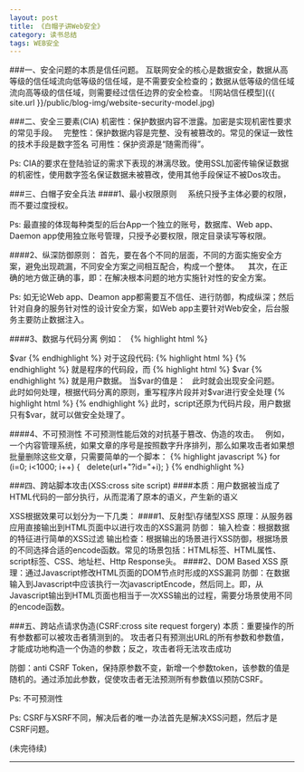 ```yaml
---
layout: post
title: 《白帽子讲Web安全》
category: 读书总结
tags: WEB安全
---
```


###一、安全问题的本质是信任问题。
互联网安全的核心是数据安全，数据从高等级的信任域流向低等级的信任域，是不需要安全检查的；数据从低等级的信任域流向高等级的信任域，则需要经过信任边界的安全检查。
![网站信任模型]({{ site.url }}/public/blog-img/website-security-model.jpg)


###二、安全三要素(CIA)
机密性：保护数据内容不泄露。加密是实现机密性要求的常见手段。  
完整性：保护数据内容是完整、没有被篡改的。常见的保证一致性的技术手段是数字签名
可用性：保护资源是“随需而得”。  

Ps: CIA的要求在登陆验证的需求下表现的淋漓尽致。使用SSL加密传输保证数据的机密性，使用数字签名保证数据未被篡改，使用其他手段保证不被Dos攻击。

###三、白帽子安全兵法
####1、最小权限原则    
系统只授予主体必要的权限，而不要过度授权。  

Ps: 最直接的体现每种类型的后台App一个独立的账号，数据库、Web app、Daemon app使用独立账号管理，只授予必要权限，限定目录读写等权限。

####2、纵深防御原则：
首先，要在各个不同的层面，不同的方面实施安全方案，避免出现疏漏，不同安全方案之间相互配合，构成一个整体。   
其次，在正确的地方做正确的事，即：在解决根本问题的地方实施针对性的安全方案。

Ps: 如无论Web app、Deamon app都需要互不信任、进行防御，构成纵深；然后针对自身的服务针对性的设计安全方案，如Web app主要针对Web安全，后台服务主要防止数据注入。

####3、数据与代码分离
例如：  
{% highlight html %}
<html>
<head></head>
<body>
$var
</body>
</html>
{% endhighlight %}
对于这段代码:
{% highlight html %}
<html>
<head></head>
<body>
</body>
</html>
{% endhighlight %}
就是程序的代码段，而
{% highlight html %}
$var
{% endhighlight %}
就是用户数据。
当$var的值是：  
<script src="http://evil"></script>
此时就会出现安全问题。    
此时如何处理，根据代码分离的原则，重写程序片段并对$var进行安全处理
{% highlight html %}
<html>
<head></head>
<body>
<script>
$var
</script>
</body>
</html>
{% endhighlight %}
此时，script还原为代码片段，用户数据只有$var，就可以做安全处理了。

####4、不可预测性
不可预测性能后效的对抗基于篡改、伪造的攻击。  
例如，一个内容管理系统，如果文章的序号是按照数字升序排列，那么如果攻击者如果想批量删除这些文章，只需要简单的一个脚本：
{% highlight javascript %}
for (i=0; i<1000; i++) {
  delete(url+"?id="+i);
}
{% endhighlight %}

###四、跨站脚本攻击(XSS:cross site script)
####本质：用户数据被当成了HTML代码的一部分执行，从而混淆了原本的语义，产生新的语义

XSS根据效果可以划分为一下几类：
####1、反射型\存储型XSS
原理：从服务器应用直接输出到HTML页面中以进行攻击的XSS漏洞
防御：
输入检查：根据数据的特征进行简单的XSS过滤
输出检查：根据输出的场景进行XSS防御，根据场景的不同选择合适的encode函数。常见的场景包括：HTML标签、HTML属性、script标签、CSS、地址栏、Http Response头。
####2、DOM Based XSS
原理：通过Javascript修改HTML页面的DOM节点时形成的XSS漏洞
防御：在数据输入到Javascript中应该执行一次javascriptEncode，然后同上。即，从Javascript输出到HTML页面也相当于一次XSS输出的过程，需要分场景使用不同的encode函数。

###五、跨站点请求伪造(CSRF:cross site request forgery)
本质：重要操作的所有参数都可以被攻击者猜测到的。
攻击者只有预测出URL的所有参数和参数值，才能成功地构造一个伪造的参数；反之，攻击者将无法攻击成功

防御：anti CSRF Token，保持原参数不变，新增一个参数token，该参数的值是随机的。通过添加此参数，促使攻击者无法预测所有参数值以预防CSRF。   

Ps: 不可预测性

Ps: CSRF与XSRF不同，解决后者的唯一办法首先是解决XSS问题，然后才是CSRF问题。


(未完待续)



---
